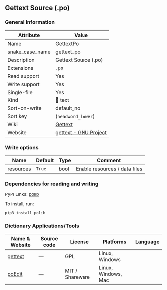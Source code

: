 Gettext Source (.po)
--------------------

### General Information

| Attribute       | Value                                                         |
|-----------------|---------------------------------------------------------------|
| Name            | GettextPo                                                     |
| snake_case_name | gettext_po                                                    |
| Description     | Gettext Source (.po)                                          |
| Extensions      | `.po`                                                         |
| Read support    | Yes                                                           |
| Write support   | Yes                                                           |
| Single-file     | Yes                                                           |
| Kind            | 📝 text                                                       |
| Sort-on-write   | default_no                                                    |
| Sort key        | \(`headword_lower`\)                                          |
| Wiki            | [Gettext](https://en.wikipedia.org/wiki/Gettext)              |
| Website         | [gettext - GNU Project](https://www.gnu.org/software/gettext) |

### Write options

| Name      | Default | Type | Comment                       |
|-----------|---------|------|-------------------------------|
| resources | `True`  | bool | Enable resources / data files |

### Dependencies for reading and writing

PyPI Links: [polib](https://pypi.org/project/polib)

To install, run:

```sh
pip3 install polib
```

### Dictionary Applications/Tools

| Name & Website                                   | Source code | License         | Platforms           | Language |
|--------------------------------------------------|-------------|-----------------|---------------------|----------|
| [gettext](https://www.gnu.org/software/gettext/) | ―           | GPL             | Linux, Windows      |          |
| [poEdit](https://github.com/vslavik/poedit)      | ―           | MIT / Shareware | Linux, Windows, Mac |          |
